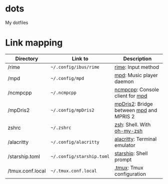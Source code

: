 # dots

My dotfiles

# Link mapping

| Directory        | Link to                   | Description                                 |
| ---------------- | ------------------------- | ------------------------------------------- |
| /rime            | `~/.config/ibus/rime`     | [rime]: Input method                        |
| /mpd             | `~/.config/mpd`           | [mpd]: Music player daemon                  |
| /ncmpcpp         | `~/.ncmpcpp`              | [ncmpcpp]: Console client for [mpd]         |
| /mpDris2         | `~/.config/mpDris2`       | [mpDris2]: Bridge between [mpd] and MPRIS 2 |
| zshrc            | `~/.zshrc`                | [zsh]: Shell. With [oh-my-zsh]              |
| /alacritty       | `~/.config/alacritty`     | [alacritty]: Terminal emulator              |
| /starship.toml   | `~/.config/starship.toml` | [starship]: Shell prompt                    |
| /tmux.conf.local | `~/.tmux.conf.local`      | [.tmux]: Tmux configuration                 |

[rime]: https://rime.im/
[ncmpcpp]: https://rybczak.net/ncmpcpp/
[mpd]: https://www.musicpd.org/
[mpdris2]: https://github.com/eonpatapon/mpDris2
[zsh]: https://www.zsh.org/
[oh-my-zsh]: https://github.com/ohmyzsh/ohmyzsh
[alacritty]: https://github.com/alacritty/alacritty
[starship]: https://starship.rs/
[.tmux]: https://github.com/gpakosz/.tmux
